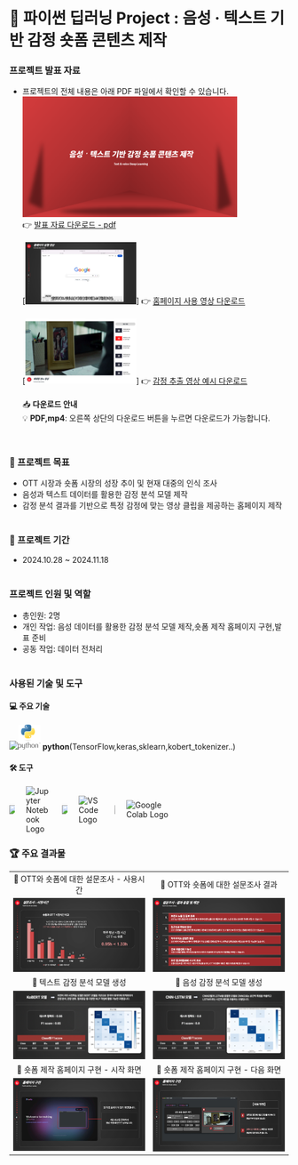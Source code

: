 # 🌟 파이썬 딥러닝 Project : 음성 · 텍스트 기반 감정 숏폼 콘텐츠 제작

### 프로젝트 발표 자료
- 프로젝트의 전체 내용은 아래 PDF 파일에서 확인할 수 있습니다.<br>
[<img src="portfolio5.png" width="387px" alt="파이썬 딥러닝 포트폴리오">](파이썬딥러닝포트폴리오.pdf)</br>
  👉 [발표 자료 다운로드 - pdf](https://github.com/Kim-Jun-Hee/project5/blob/main/파이썬딥러닝포트폴리오.pdf)
<br></br>
[<img src="movie1.png" width="200px" alt="홈페이지 사용 영상">]
👉 [홈페이지 사용 영상 다운로드](https://github.com/Kim-Jun-Hee/project5/blob/main/movie1.mp4)<br></br>
[<img src="movie2.png" width="200px" alt="감정 추출 영상 예시">]
👉 [감정 추출 영상 예시 다운로드](https://github.com/Kim-Jun-Hee/project5/blob/main/movie2.mp4)<br></br>
📥 **다운로드 안내**  
💡 **PDF,mp4**: 오른쪽 상단의 다운로드 버튼을 누르면 다운로드가 가능합니다.  
<br></br>

### 📂 프로젝트 목표
- OTT 시장과 숏폼 시장의 성장 추이 및 현재 대중의 인식 조사
- 음성과 텍스트 데이터를 활용한 감정 분석 모델 제작
- 감정 분석 결과를 기반으로 특정 감정에 맞는 영상 클립을 제공하는 홈페이지 제작
<br></br>

### 📅 프로젝트 기간
- 2024.10.28 ~ 2024.11.18
<br></br>

### 프로젝트 인원 및 역할
- 총인원: 2명
- 개인 작업: 음성 데이터를 활용한 감정 분석 모델 제작,숏폼 제작 홈페이지 구현,발표 준비
- 공동 작업: 데이터 전처리
<br></br>

### 사용된 기술 및 도구

#### 💻 주요 기술
<img src="https://dummyimage.com/10x1/ffffff/ffffff" width="10"/><img src="python-logo.png" alt="SQL" width="40"/> **python**(TensorFlow,keras,sklearn,kobert_tokenizer..)

#### 🛠️ 도구 
<div style="display: flex; align-items: center; gap: 20px;">
  <img src="https://dummyimage.com/10x1/ffffff/ffffff" width="10"/>
  <img src="https://jupyter.org/assets/homepage/main-logo.svg" alt="Jupyter Notebook Logo" width="45" style="display: block;">
  <img src="https://dummyimage.com/10x1/ffffff/ffffff" width="10"/>
  <img src="https://code.visualstudio.com/assets/images/code-stable.png" alt="VS Code Logo" width="45">
  <img src="https://dummyimage.com/10x1/ffffff/ffffff" width="1"/>
  <img src="https://upload.wikimedia.org/wikipedia/commons/thumb/d/d0/Google_Colaboratory_SVG_Logo.svg/1200px-Google_Colaboratory_SVG_Logo.svg.png" alt="Google Colab Logo" width="85">
</div>


### 🏆 주요 결과물
<table>
  <tr>
    <td align="center">🌟 OTT와 숏폼에 대한 설문조사 - 사용시간</td>
    <td align="center">🌟 OTT와 숏폼에 대한 설문조사 결과</td>
  </tr>
  <tr>
    <td>
      <img src="usetime.png" alt="사용시간" width="500">
    </td>
    <td>
      <img src="result.png" alt="차이점" width="500">
    </td>
  </tr>
  <tr>
    <td align="center">🌟 텍스트 감정 분석 모델 생성</td>
    <td align="center">🌟 음성 감정 분석 모델 생성</td>
  </tr>
  <tr>
    <td>
      <img src="text.png" alt="텍스트" width="500">
    </td>
    <td>
      <img src="sound.png" alt="음성" width="500">
    </td>
  </tr>
  <tr>
    <td align="center">🌟 숏폼 제작 홈페이지 구현 - 시작 화면</td>
    <td align="center">🌟 숏폼 제작 홈페이지 구현 - 다음 화면</td>
  </tr>
  <tr>
    <td>
      <img src="home1.png" alt="홈페이지" width="500">
    </td>
    <td>
      <img src="home2.png" alt="홈페이지" width="500">
    </td>
  </tr>
</table>
